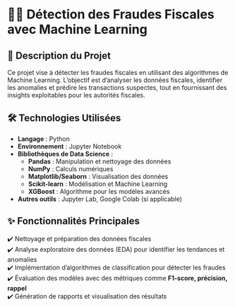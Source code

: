 # 🕵️‍♂️ Détection des Fraudes Fiscales avec Machine Learning

## 🚀 Description du Projet
Ce projet vise à détecter les fraudes fiscales en utilisant des algorithmes de Machine Learning. L’objectif est d’analyser les données fiscales, identifier les anomalies et prédire les transactions suspectes, tout en fournissant des insights exploitables pour les autorités fiscales.

## 🛠️ Technologies Utilisées
- **Langage** : Python  
- **Environnement** : Jupyter Notebook  
- **Bibliothèques de Data Science** : 
  - **Pandas** : Manipulation et nettoyage des données  
  - **NumPy** : Calculs numériques  
  - **Matplotlib/Seaborn** : Visualisation des données  
  - **Scikit-learn** : Modélisation et Machine Learning  
  - **XGBoost** : Algorithme pour les modèles avancés  
- **Autres outils** : Jupyter Lab, Google Colab (si applicable)

## ✨ Fonctionnalités Principales
✔️ Nettoyage et préparation des données fiscales  
✔️ Analyse exploratoire des données (EDA) pour identifier les tendances et anomalies  
✔️ Implémentation d’algorithmes de classification pour détecter les fraudes  
✔️ Évaluation des modèles avec des métriques comme **F1-score, précision, rappel**  
✔️ Génération de rapports et visualisation des résultats  

